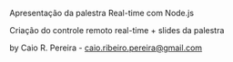 Apresentação da palestra Real-time com Node.js

Criação do controle remoto real-time + slides da palestra

by Caio R. Pereira - <caio.ribeiro.pereira@gmail.com>
